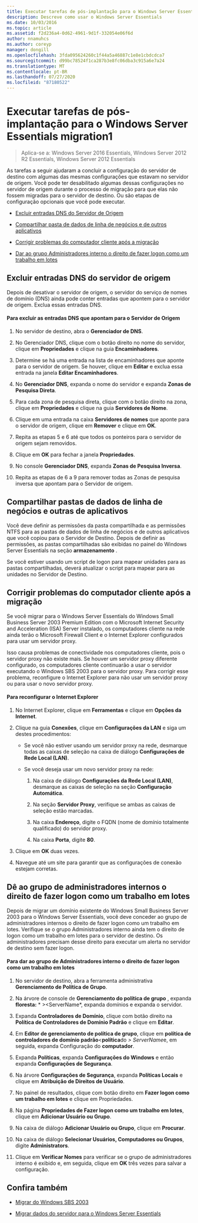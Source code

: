 ```yaml
---
title: Executar tarefas de pós-implantação para o Windows Server Essentials migration1
description: Descreve como usar o Windows Server Essentials
ms.date: 10/03/2016
ms.topic: article
ms.assetid: f2d236a4-0d62-4961-9d1f-332054e06f6d
author: nnamuhcs
ms.author: coreyp
manager: dongill
ms.openlocfilehash: 3fda095624260c1f44a5a46887c1e8e1cbdcdca7
ms.sourcegitcommit: d99bc78524f1ca287b3e8fc06dba3c915a6e7a24
ms.translationtype: MT
ms.contentlocale: pt-BR
ms.lasthandoff: 07/27/2020
ms.locfileid: "87180522"
---
```

# <a name="perform-post-migration-tasks-for-windows-server-essentials-migration1"></a>Executar tarefas de pós-implantação para o Windows Server Essentials migration1

>Aplica-se a: Windows Server 2016 Essentials, Windows Server 2012 R2 Essentials, Windows Server 2012 Essentials

As tarefas a seguir ajudaram a concluir a configuração do servidor de destino com algumas das mesmas configurações que estavam no servidor de origem. Você pode ter desabilitado algumas dessas configurações no servidor de origem durante o processo de migração para que elas não fossem migradas para o servidor de destino. Ou são etapas de configuração opcionais que você pode executar.


-   [Excluir entradas DNS do Servidor de Origem](Perform-post-migration-tasks-for-Windows-Server-Essentials-migration.md#BKMK_DeleteDNSEntries)

-   [Compartilhar pasta de dados de linha de negócios e de outros aplicativos](Perform-post-migration-tasks-for-Windows-Server-Essentials-migration.md#BKMK_ShareLineOfBusinessAndOtherApplications)

-   [Corrigir problemas do computador cliente após a migração](Perform-post-migration-tasks-for-Windows-Server-Essentials-migration.md#BKMK_FixClientComputerIssuesAfterMigrating)

-   [Dar ao grupo Administradores interno o direito de fazer logon como um trabalho em lotes](Perform-post-migration-tasks-for-Windows-Server-Essentials-migration.md#BKMK_AdminGroup)


##  <a name="delete-dns-entries-of-the-source-server"></a><a name="BKMK_DeleteDNSEntries"></a>Excluir entradas DNS do servidor de origem
 Depois de desativar o servidor de origem, o servidor do serviço de nomes de domínio (DNS) ainda pode conter entradas que apontem para o servidor de origem. Exclua essas entradas DNS.

#### <a name="to-delete-dns-entries-that-point-to-the-source-server"></a>Para excluir as entradas DNS que apontam para o Servidor de Origem

1.  No servidor de destino, abra o **Gerenciador de DNS**.

2.  No Gerenciador DNS, clique com o botão direito no nome do servidor, clique em **Propriedades** e clique na guia **Encaminhadores**.

3.  Determine se há uma entrada na lista de encaminhadores que aponte para o servidor de origem. Se houver, clique em **Editar** e exclua essa entrada na janela **Editar Encaminhadores**.

4.  No **Gerenciador DNS**, expanda o nome do servidor e expanda **Zonas de Pesquisa Direta**.

5.  Para cada zona de pesquisa direta, clique com o botão direito na zona, clique em **Propriedades** e clique na guia **Servidores de Nome**.

6.  Clique em uma entrada na caixa **Servidores de nomes** que aponte para o servidor de origem, clique em **Remover** e clique em **OK**.

7.  Repita as etapas 5 e 6 até que todos os ponteiros para o servidor de origem sejam removidos.

8.  Clique em **OK** para fechar a janela **Propriedades**.

9. No console **Gerenciador DNS**, expanda **Zonas de Pesquisa Inversa**.

10. Repita as etapas de 6 a 9 para remover todas as Zonas de pesquisa inversa que apontam para o Servidor de origem.

##  <a name="share-line-of-business-and-other-application-data-folders"></a><a name="BKMK_ShareLineOfBusinessAndOtherApplications"></a>Compartilhar pastas de dados de linha de negócios e outras de aplicativos
 Você deve definir as permissões da pasta compartilhada e as permissões NTFS para as pastas de dados de linha de negócios e de outros aplicativos que você copiou para o Servidor de Destino. Depois de definir as permissões, as pastas compartilhadas são exibidas no painel do Windows Server Essentials na seção **armazenamento** .

 Se você estiver usando um script de logon para mapear unidades para as pastas compartilhadas, deverá atualizar o script para mapear para as unidades no Servidor de Destino.

##  <a name="fix-client-computer-issues-after-migrating"></a><a name="BKMK_FixClientComputerIssuesAfterMigrating"></a>Corrigir problemas do computador cliente após a migração
 Se você migrar para o Windows Server Essentials do Windows Small Business Server 2003 Premium Edition com o Microsoft Internet Security and Acceleration (ISA) Server instalado, os computadores cliente na rede ainda terão o Microsoft Firewall Client e o Internet Explorer configurados para usar um servidor proxy.

 Isso causa problemas de conectividade nos computadores cliente, pois o servidor proxy não existe mais. Se houver um servidor proxy diferente configurado, os computadores cliente continuarão a usar o servidor executando o Windows SBS 2003 para o servidor proxy. Para corrigir esse problema, reconfigure o Internet Explorer para não usar um servidor proxy ou para usar o novo servidor proxy.

#### <a name="to-reconfigure-internet-explorer"></a>Para reconfigurar o Internet Explorer

1.  No Internet Explorer, clique em **Ferramentas** e clique em **Opções da Internet**.

2.  Clique na guia **Conexões**, clique em **Configurações da LAN** e siga um destes procedimentos:

    -   Se você não estiver usando um servidor proxy na rede, desmarque todas as caixas de seleção na caixa de diálogo **Configurações de Rede Local (LAN)**.

    -   Se você deseja usar um novo servidor proxy na rede:

        1.  Na caixa de diálogo **Configurações da Rede Local (LAN)**, desmarque as caixas de seleção na seção **Configuração Automática**.

        2.  Na seção **Servidor Proxy**, verifique se ambas as caixas de seleção estão marcadas.

        3.  Na caixa **Endereço**, digite o FQDN (nome de domínio totalmente qualificado) do servidor proxy.

        4.  Na caixa **Porta**, digite **80**.

3.  Clique em **OK** duas vezes.

4.  Navegue até um site para garantir que as configurações de conexão estejam corretas.

##  <a name="give-the-built-in-administrators-group-the-right-to-log-on-as-a-batch-job"></a><a name="BKMK_AdminGroup"></a>Dê ao grupo de administradores internos o direito de fazer logon como um trabalho em lotes
 Depois de migrar um domínio existente do Windows Small Business Server 2003 para o Windows Server Essentials, você deve conceder ao grupo de administradores internos o direito de fazer logon como um trabalho em lotes. Verifique se o grupo Administradores interno ainda tem o direito de logon como um trabalho em lotes para o servidor de destino. Os administradores precisam desse direito para executar um alerta no servidor de destino sem fazer logon.

#### <a name="to-give-the-built-in-administrators-group-the-right-to-log-on-as-a-batch-job"></a>Para dar ao grupo de Administradores interno o direito de fazer logon como um trabalho em lotes

1. No servidor de destino, abra a ferramenta administrativa **Gerenciamento de Política de Grupo**.

2. Na árvore de console de **Gerenciamento do política de grupo** , expanda **floresta:** * \><ServerName*, expanda domínios e expanda o servidor.

3. Expanda **Controladores de Domínio**, clique com botão direito na **Política de Controladores de Domínio Padrão** e clique em **Editar**.

4. Em **Editor de gerenciamento de política de grupo**, clique em **política de controladores de domínio padrão**<**política**do<em> \> ServerName</em>e, em seguida, expanda Configuração do **computador**.

5. Expanda **Políticas**, expanda **Configurações do Windows** e então expanda **Configurações de Segurança**.

6. Na árvore **Configurações de Segurança**, expanda **Políticas Locais** e clique em **Atribuição de Direitos de Usuário**.

7. No painel de resultados, clique com botão direito em **Fazer logon como um trabalho em lotes** e clique em Propriedades.

8. Na página **Propriedades de Fazer logon como um trabalho em lotes**, clique em **Adicionar Usuário ou Grupo**.

9. Na caixa de diálogo **Adicionar Usuário ou Grupo**, clique em **Procurar**.

10. Na caixa de diálogo **Selecionar Usuários, Computadores ou Grupos**, digite **Administrators**.

11. Clique em **Verificar Nomes** para verificar se o grupo de administradores interno é exibido e, em seguida, clique em **OK** três vezes para salvar a configuração.

## <a name="see-also"></a>Confira também


-   [Migrar do Windows SBS 2003](Migrate-Windows-Small-Business-Server-2003-to-Windows-Server-Essentials.md)

-   [Migrar dados do servidor para o Windows Server Essentials](Migrate-Server-Data-to-Windows-Server-Essentials.md)

